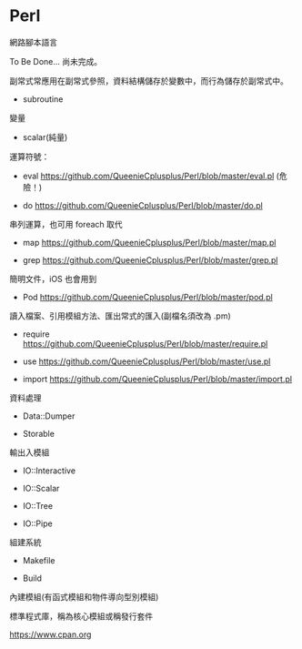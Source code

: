 # Perl
網路腳本語言

To Be Done... 尚未完成。

副常式常應用在副常式參照，資料結構儲存於變數中，而行為儲存於副常式中。

* subroutine

變量

* scalar(純量)

運算符號：

* eval https://github.com/QueenieCplusplus/Perl/blob/master/eval.pl (危險！)

* do https://github.com/QueenieCplusplus/Perl/blob/master/do.pl

串列運算，也可用 foreach 取代

* map https://github.com/QueenieCplusplus/Perl/blob/master/map.pl

* grep https://github.com/QueenieCplusplus/Perl/blob/master/grep.pl

簡明文件，iOS 也會用到

* Pod https://github.com/QueenieCplusplus/Perl/blob/master/pod.pl

讀入檔案、引用模組方法、匯出常式的匯入(副檔名須改為 .pm)

* require https://github.com/QueenieCplusplus/Perl/blob/master/require.pl

* use https://github.com/QueenieCplusplus/Perl/blob/master/use.pl

* import https://github.com/QueenieCplusplus/Perl/blob/master/import.pl

資料處理

* Data::Dumper

* Storable

輸出入模組

* IO::Interactive

* IO::Scalar

* IO::Tree

* IO::Pipe

組建系統

* Makefile

* Build

內建模組(有函式模組和物件導向型別模組)

標準程式庫，稱為核心模組或稱發行套件

https://www.cpan.org




